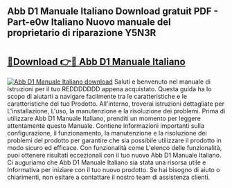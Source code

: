 ## Abb D1 Manuale Italiano Download gratuit PDF - Part-e0w Italiano Nuovo manuale del proprietario di riparazione Y5N3R

# <h2><a href="http://dfbl6u9.blite.top/?on=Abb+D1+Manuale+Italiano">🔗Download 👉🔴 Abb D1 Manuale Italiano</a></h2>

[![Abb D1 Manuale Italiano download](https://i.imgur.com/lujVjoI.png)](http://dfbl6u9.blite.top/?on=Abb+D1+Manuale+Italiano)
Saluti e benvenuto nel manuale di Istruzioni per il tuo REDDDDDDD appena acquistato. Questa guida ha lo scopo di aiutarti a navigare facilmente tra le caratteristiche e le caratteristiche del tuo Prodotto. All'interno, troverai istruzioni dettagliate per L'installazione, L'uso, la manutenzione e la risoluzione dei problemi. Prima di utilizzare Abb D1 Manuale Italiano, prenditi un momento per leggere attentamente questo Manuale. Contiene informazioni importanti sulla configurazione, il funzionamento, la manutenzione e la risoluzione dei problemi del prodotto per garantire che sia possibile utilizzare il prodotto in modo sicuro ed efficace. Con funzionalità come L'elenco delle funzionalità, puoi ottenere risultati eccezionali con il tuo nuovo Abb D1 Manuale Italiano. Ci auguriamo che Abb D1 Manuale Italiano sia stata una risorsa utile e Informativa per iniziare con il tuo nuovo prodotto. Se hai bisogno di aiuto o chiarimenti, non esitare a contattare il nostro team di assistenza clienti.
